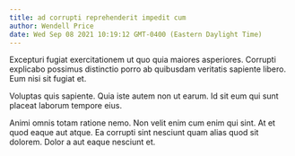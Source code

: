 ```yaml
---
title: ad corrupti reprehenderit impedit cum
author: Wendell Price
date: Wed Sep 08 2021 10:19:12 GMT-0400 (Eastern Daylight Time)
---
```

Excepturi fugiat exercitationem ut quo quia maiores asperiores. Corrupti explicabo possimus distinctio porro ab quibusdam veritatis sapiente libero. Eum nisi sit fugiat et.

 Voluptas quis sapiente. Quia iste autem non ut earum. Id sit eum qui sunt placeat laborum tempore eius.

 Animi omnis totam ratione nemo. Non velit enim cum enim qui sint. At et quod eaque aut atque. Ea corrupti sint nesciunt quam alias quod sit dolorem. Dolor a aut eaque nesciunt et.